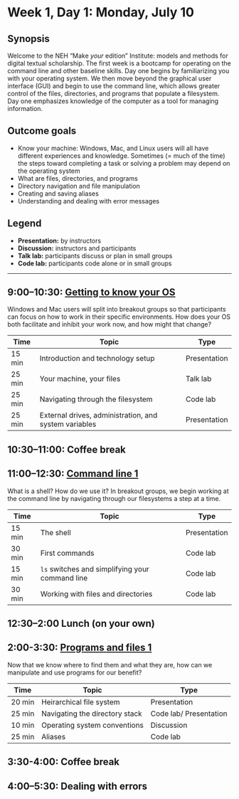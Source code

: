 # Week 1, Day 1: Monday, July 10

## Synopsis

Welcome to the NEH “Make *your* edition” Institute: models and methods for digital textual scholarship. The first week is a bootcamp for operating on the command line and other baseline skills. Day one begins by familiarizing you with your operating system. We then move beyond the graphical user interface (GUI) and begin to use the command line, which allows greater control of the files, directories, and programs that populate a filesystem. Day one emphasizes knowledge of the computer as a tool for managing information.

## Outcome goals
* Know your machine: Windows, Mac, and Linux users will all have different experiences and knowledge. Sometimes (= much of the time) the steps toward completing a task or solving a problem may depend on the operating system
* What are files, directories, and programs
* Directory navigation and file manipulation
* Creating and saving aliases
* Understanding and dealing with error messages

## Legend

* **Presentation:** by instructors
* **Discussion:** instructors and participants
* **Talk lab:** participants discuss or plan in small groups
* **Code lab:** participants code alone or in small groups

______

## 9:00–10:30: [Getting to know your OS](getting_to_know.md)

Windows and Mac users will split into breakout groups so that participants can focus on how to work in their specific environments. How does your OS both facilitate and inhibit your work now, and how might that change?

Time | Topic | Type
---- | ---- | ----
15 min | Introduction and technology setup | Presentation
25 min | Your machine, your files | Talk lab
25 min | Navigating through the filesystem | Code lab
25 min | External drives, administration, and system variables | Presentation

## 10:30–11:00: Coffee break

## 11:00–12:30: [Command line 1](command1.md)

What is a shell? How do we use it? In breakout groups, we begin working at the command line by navigating through our filesystems a step at a time.

Time | Topic | Type
---- | ---- | ----
15 min | The shell | Presentation
30 min | First commands | Code lab
15 min | `ls` switches and simplifying your command line | Code lab
30 min | Working with files and directories | Code lab

## 12:30–2:00 Lunch (on your own)

## 2:00-3:30: [Programs and files 1](programs_and_files1.md)
Now that we know where to find them and what they are, how can we manipulate and use programs for our benefit?

Time | Topic | Type
---- | ---- | ----
20 min | Heirarchical file system | Presentation
25 min | Navigating the directory stack | Code lab/ Presentation
10 min | Operating system conventions | Discussion
25 min | Aliases | Code lab

## 3:30-4:00: Coffee break

## 4:00–5:30: Dealing with errors


